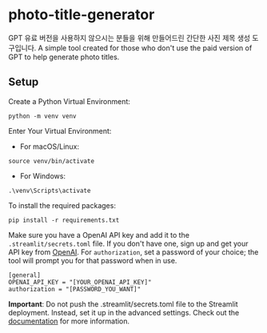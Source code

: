 # photo-title-generator

GPT 유료 버전을 사용하지 않으시는 분들을 위해 만들어드린 간단한 사진 제목 생성 도구입니다.
A simple tool created for those who don't use the paid version of GPT to help generate photo titles.

## Setup

Create a Python Virtual Environment:
```
python -m venv venv
```

Enter Your Virtual Environment:
- For macOS/Linux:
```
source venv/bin/activate
```
- For Windows:
```
.\venv\Scripts\activate
```

To install the required packages:
```
pip install -r requirements.txt
```

Make sure you have a OpenAI API key and add it to the `.streamlit/secrets.toml` file. If you don't have one, sign up and get your API key from [OpenAI](https://platform.openai.com). For `authorization`, set a password of your choice; the tool will prompt you for that password when in use.
```
[general]
OPENAI_API_KEY = "[YOUR_OPENAI_API_KEY]"
authorization = "[PASSWORD_YOU_WANT]"
```
**Important**: Do not push the .streamlit/secrets.toml file to the Streamlit deployment. Instead, set it up in the advanced settings. Check out the [documentation](https://docs.streamlit.io/deploy/streamlit-community-cloud/deploy-your-app/secrets-management) for more information.
